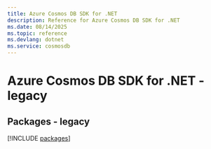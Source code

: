 ```yaml
---
title: Azure Cosmos DB SDK for .NET
description: Reference for Azure Cosmos DB SDK for .NET
ms.date: 08/14/2025
ms.topic: reference
ms.devlang: dotnet
ms.service: cosmosdb
---
```

# Azure Cosmos DB SDK for .NET - legacy
## Packages - legacy
[!INCLUDE [packages](cosmos-db-index.md)]